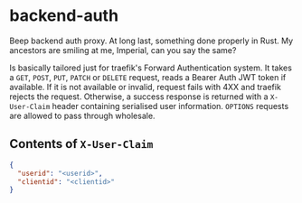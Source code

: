 # backend-auth

Beep backend auth proxy. At long last, something done properly in Rust. My ancestors are smiling at me, Imperial, can you say the same?

Is basically tailored just for traefik's Forward Authentication system. It takes a `GET`, `POST`, `PUT`, `PATCH` or `DELETE` request, reads a Bearer Auth JWT token if available. If it is not available or invalid, request fails with 4XX and traefik rejects the request. Otherwise, a success response is returned with a `X-User-Claim` header containing serialised user information. `OPTIONS` requests are allowed to pass through wholesale.

## Contents of `X-User-Claim`

```json
{
  "userid": "<userid>",
  "clientid": "<clientid>"
}
```
